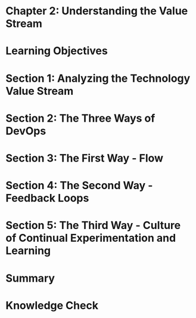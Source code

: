 Chapter 2: Understanding the Value Stream
=========================================

# Learning Objectives



# Section 1: Analyzing the Technology Value Stream



# Section 2: The Three Ways of DevOps



# Section 3: The First Way - Flow



# Section 4: The Second Way - Feedback Loops



# Section 5: The Third Way - Culture of Continual Experimentation and Learning



# Summary



# Knowledge Check
